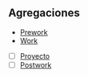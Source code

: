 ## Agregaciones

- [Prework](Prework) 
- [Work](Work)
- [ ] [Proyecto](Proyecto)
- [ ] [Postwork](Postwork)
